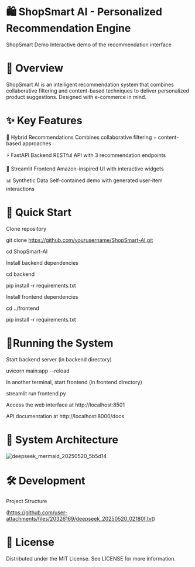 # 🛍️ ShopSmart AI - Personalized Recommendation Engine
ShopSmart Demo Interactive demo of the recommendation interface

# 🌟 Overview
ShopSmart AI is an intelligent recommendation system that combines collaborative filtering and content-based techniques to deliver personalized product suggestions. Designed with e-commerce in mind.

# ✨ Key Features

🎯 Hybrid Recommendations	Combines collaborative filtering + content-based approaches

⚡ FastAPI Backend	RESTful API with 3 recommendation endpoints

💅 Streamlit Frontend	Amazon-inspired UI with interactive widgets

📊 Synthetic Data	Self-contained demo with generated user-item interactions

# 🚀 Quick Start

 Clone repository

git clone https://github.com/yourusername/ShopSmart-AI.git

cd ShopSmart-AI

 Install backend dependencies

cd backend

pip install -r requirements.txt

 Install frontend dependencies

cd ../frontend

pip install -r requirements.txt

# 🏃Running the System

 Start backend server (in backend directory)

uvicorn main:app --reload

 In another terminal, start frontend (in frontend directory)

streamlit run frontend.py

Access the web interface at http://localhost:8501

API documentation at http://localhost:8000/docs

# 🧩 System Architecture
![deepseek_mermaid_20250520_5b5d14](https://github.com/user-attachments/assets/5c067a77-b37e-4a92-a9b5-1e3863faa694)

# 🛠️ Development

Project Structure

(https://github.com/user-attachments/files/20326169/deepseek_20250520_02180f.txt)

# 📜 License
Distributed under the MIT License. See LICENSE for more information.
